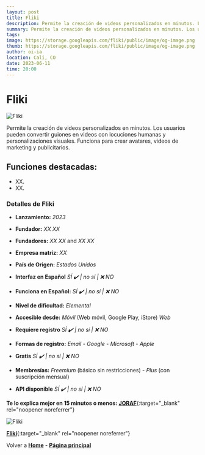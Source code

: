```yaml
---
layout: post
title: Fliki
description: Permite la creación de videos personalizados en minutos. Los usuarios pueden convertir guiones en videos con locuciones humanas y personalizaciones visuales.
summary: Permite la creación de videos personalizados en minutos. Los usuarios pueden convertir guiones en videos con locuciones humanas y personalizaciones visuales. Funciona para crear avatares, videos de marketing y publicitarios.
tags:
image: https://storage.googleapis.com/fliki/public/image/og-image.png
thumb: https://storage.googleapis.com/fliki/public/image/og-image.png
author: oi-ia
location: Cali, CO
date: 2023-06-11
time: 20:00
---
```


# Fliki

![Fliki](https://storage.googleapis.com/fliki/public/image/og-image.png)

Permite la creación de videos personalizados en minutos. Los usuarios pueden convertir guiones en videos con locuciones humanas y personalizaciones visuales. Funciona para crear avatares, videos de marketing y publicitarios.

## Funciones destacadas:

- XX.
- XX.

### Detalles de Fliki

- **Lanzamiento:**
  _2023_

- **Fundador:**
  _XX XX_
- **Fundadores:**
  _XX XX_ and _XX XX_

- **Empresa matriz:**
  _XX_

- **País de Origen:**
  _Estados Unidos_

- **Interfaz en Español**
  _SÍ ✔️ | no_
  _sí | ❌ NO_

- **Funciona en Español:**
  _SÍ ✔️ | no_
  _sí | ❌ NO_

- **Nivel de dificultad:**
  _Elemental_

- **Accesible desde:**
  _Móvil_ (Web móvil, Google Play, iStore)
  _Web_

- **Requiere registro**
  _SÍ ✔️ | no_
  _sí | ❌ NO_

- **Formas de registro:**
  _Email_ - _Google_ - _Microsoft_ - _Apple_

- **Gratis**
  _SÍ ✔️ | no_
  _sí | ❌ NO_

- **Membresías:**
  _Freemium_ (básico sin restricciones) - _Plus_ (con suscripción mensual)

- **API disponible**
  _SÍ ✔️ | no_
  _sí | ❌ NO_

**Te lo explica mejor en 15 minutos o menos:**
[**JORAF**](https://www.youtube.com/watch?v=vYB88R4tUvI){:target="\_blank" rel="noopener noreferrer"}

![Fliki](https://storage.googleapis.com/fliki/public/image/og-image.png)

[**Fliki**](https://fliki.ai/){:target="\_blank" rel="noopener noreferrer"}

Volver a [**Home**](https://lucfreelance.github.io/board/) -
[**Página principal**](https://oportunidadesilimitadas.com)
